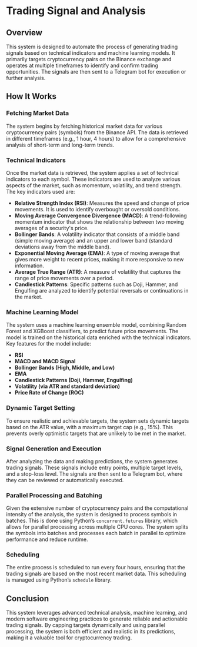 
# Trading Signal and Analysis

## Overview

This system is designed to automate the process of generating trading signals based on technical indicators and machine learning models. It primarily targets cryptocurrency pairs on the Binance exchange and operates at multiple timeframes to identify and confirm trading opportunities. The signals are then sent to a Telegram bot for execution or further analysis.

## How It Works

### Fetching Market Data

The system begins by fetching historical market data for various cryptocurrency pairs (symbols) from the Binance API. The data is retrieved in different timeframes (e.g., 1 hour, 4 hours) to allow for a comprehensive analysis of short-term and long-term trends.

### Technical Indicators

Once the market data is retrieved, the system applies a set of technical indicators to each symbol. These indicators are used to analyze various aspects of the market, such as momentum, volatility, and trend strength. The key indicators used are:

- **Relative Strength Index (RSI)**: Measures the speed and change of price movements. It is used to identify overbought or oversold conditions.
- **Moving Average Convergence Divergence (MACD)**: A trend-following momentum indicator that shows the relationship between two moving averages of a security's price.
- **Bollinger Bands**: A volatility indicator that consists of a middle band (simple moving average) and an upper and lower band (standard deviations away from the middle band).
- **Exponential Moving Average (EMA)**: A type of moving average that gives more weight to recent prices, making it more responsive to new information.
- **Average True Range (ATR)**: A measure of volatility that captures the range of price movements over a period.
- **Candlestick Patterns**: Specific patterns such as Doji, Hammer, and Engulfing are analyzed to identify potential reversals or continuations in the market.

### Machine Learning Model

The system uses a machine learning ensemble model, combining Random Forest and XGBoost classifiers, to predict future price movements. The model is trained on the historical data enriched with the technical indicators. Key features for the model include:

- **RSI**
- **MACD and MACD Signal**
- **Bollinger Bands (High, Middle, and Low)**
- **EMA**
- **Candlestick Patterns (Doji, Hammer, Engulfing)**
- **Volatility (via ATR and standard deviation)**
- **Price Rate of Change (ROC)**

### Dynamic Target Setting

To ensure realistic and achievable targets, the system sets dynamic targets based on the ATR value, with a maximum target cap (e.g., 15%). This prevents overly optimistic targets that are unlikely to be met in the market.

### Signal Generation and Execution

After analyzing the data and making predictions, the system generates trading signals. These signals include entry points, multiple target levels, and a stop-loss level. The signals are then sent to a Telegram bot, where they can be reviewed or automatically executed.

### Parallel Processing and Batching

Given the extensive number of cryptocurrency pairs and the computational intensity of the analysis, the system is designed to process symbols in batches. This is done using Python’s `concurrent.futures` library, which allows for parallel processing across multiple CPU cores. The system splits the symbols into batches and processes each batch in parallel to optimize performance and reduce runtime.

### Scheduling

The entire process is scheduled to run every four hours, ensuring that the trading signals are based on the most recent market data. This scheduling is managed using Python’s `schedule` library.

## Conclusion

This system leverages advanced technical analysis, machine learning, and modern software engineering practices to generate reliable and actionable trading signals. By capping targets dynamically and using parallel processing, the system is both efficient and realistic in its predictions, making it a valuable tool for cryptocurrency trading.

